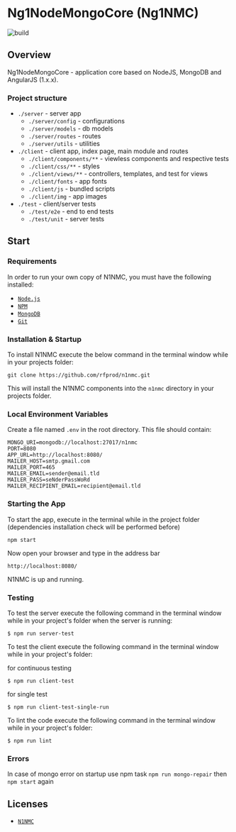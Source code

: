 # Ng1NodeMongoCore (Ng1NMC)

![build](https://travis-ci.org/rfprod/ng1nmc.svg?branch=master)

## Overview

Ng1NodeMongoCore - application core based on NodeJS, MongoDB and AngularJS (1.x.x).

### Project structure

* `./server` - server app
	* `./server/config` - configurations
	* `./server/models` - db models
	* `./server/routes` - routes
	* `./server/utils` - utilities
* `./client` - client app, index page, main module and routes
	* `./client/components/**` - viewless components and respective tests
	* `./client/css/**` - styles
	* `./client/views/**` - controllers, templates, and test for views
	* `./client/fonts` - app fonts
	* `./client/js` - bundled scripts
	* `./client/img` - app images
* `./test` - client/server tests
	* `./test/e2e` - end to end tests
	* `./test/unit` - server tests

## Start

### Requirements

In order to run your own copy of N1NMC, you must have the following installed:

- [`Node.js`](https://nodejs.org/)
- [`NPM`](https://nodejs.org/)
- [`MongoDB`](http://www.mongodb.org/)
- [`Git`](https://git-scm.com/)

### Installation & Startup

To install N1NMC execute the below command in the terminal window while in your projects folder:

```
git clone https://github.com/rfprod/n1nmc.git
```

This will install the N1NMC components into the `n1nmc` directory in your projects folder.

### Local Environment Variables

Create a file named `.env` in the root directory. This file should contain:

```
MONGO_URI=mongodb://localhost:27017/n1nmc
PORT=8080
APP_URL=http://localhost:8080/
MAILER_HOST=smtp.gmail.com
MAILER_PORT=465
MAILER_EMAIL=sender@email.tld
MAILER_PASS=seNderPassWoRd
MAILER_RECIPIENT_EMAIL=recipient@email.tld
```

### Starting the App

To start the app, execute in the terminal while in the project folder (dependencies installation check will be performed before)

```
npm start
```

Now open your browser and type in the address bar

```
http://localhost:8080/
```

N1NMC is up and running.

### Testing

To test the server execute the following command in the terminal window while in your project's folder when the server is running:

```
$ npm run server-test
```

To test the client execute the following command in the terminal window while in your project's folder:

for continuous testing

```
$ npm run client-test
```

for single test

```
$ npm run client-test-single-run
```

To lint the code execute the following command in the terminal window while in your project's folder:

```
$ npm run lint
```

### Errors

In case of mongo error on startup use npm task `npm run mongo-repair` then `npm start` again

## Licenses

* [`N1NMC`](LICENSE.md)
